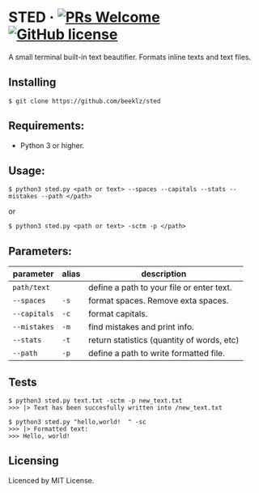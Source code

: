 # STED &middot; [![PRs Welcome](https://img.shields.io/badge/PRs-welcome-brightgreen.svg?style=flat-square)](http://makeapullrequest.com) [![GitHub license](https://img.shields.io/badge/license-MIT-blue.svg?style=flat-square)](https://github.com/beeklz/sted/blob/master/LICENSE)

A small terminal built-in text beautifier. Formats inline texts and text files.

## Installing

```shell
$ git clone https://github.com/beeklz/sted
```
## Requirements:

- Python 3 or higher.
## Usage:

```shell
$ python3 sted.py <path or text> --spaces --capitals --stats --mistakes --path </path>
```
or
```shell
$ python3 sted.py <path or text> -sctm -p </path>
```

## Parameters:
parameter    | alias | description
------------ | ----- | ------------------------------------------
`path/text`  |       | define a path to your file or enter text.
`--spaces`   |  `-s` | format spaces. Remove exta spaces.
`--capitals` |  `-c` | format capitals.
`--mistakes` |  `-m` | find mistakes and print info.
`--stats`    |  `-t` | return statistics (quantity of words, etc)
`--path`     | `-p`  | define a path to write formatted file.

## Tests

```shell
$ python3 sted.py text.txt -sctm -p new_text.txt
>>> |> Text has been succesfully written into /new_text.txt
```

```shell
$ python3 sted.py "hello,world!  " -sc
>>> |> Formatted text:
>>> Hello, world!
```
## Licensing

Licenced by MIT License.
